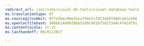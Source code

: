 ```yaml
---
redirect_url: /sql/ssms/visual-db-tools/visual-database-tools
ms.translationtype: HT
ms.sourcegitcommit: 8ffa3bec08e42eaf5be7cfd734d9748dca82a3b6
ms.openlocfilehash: 386bb14d0928bb53d9c9d1b75d273a0c4f419f91
ms.contentlocale: it-it
ms.lasthandoff: 08/01/2017

---
```


